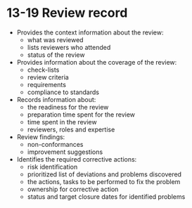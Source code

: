 13-19 Review record
===================

* Provides the context information about the review:
  - what was reviewed
  - lists reviewers who attended
  - status of the review
* Provides information about the coverage of the review:
  - check-lists
  - review criteria
  - requirements
  - compliance to standards
* Records information about:
  - the readiness for the review
  - preparation time spent for the review
  - time spent in the review
  - reviewers, roles and expertise
* Review findings:
  - non-conformances 
  - improvement suggestions
* Identifies the required corrective actions:
  - risk identification
  - prioritized list of deviations and problems discovered
  - the actions, tasks to be performed to fix the problem
  - ownership for corrective action
  - status and target closure dates for identified problems
